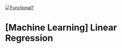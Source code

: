 [![Functional?](https://img.shields.io/badge/Functional%3F-Snippets-yellow.svg)](https://shields.io/)

# [Machine Learning] Linear Regression

